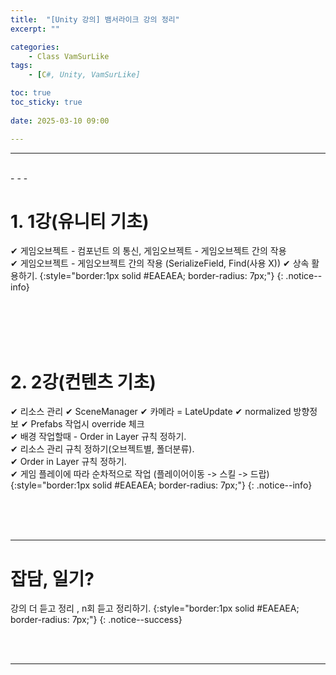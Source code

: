 ```yaml
---
title:  "[Unity 강의] 뱀서라이크 강의 정리"
excerpt: ""

categories:
    - Class VamSurLike
tags:
    - [C#, Unity, VamSurLike]

toc: true
toc_sticky: true
 
date: 2025-03-10 09:00

---
```

- - -


<br>
- - - 

# 1. 1강(유니티 기초)
✔ 게임오브젝트 - 컴포넌트 의 통신, 게임오브젝트 - 게임오브젝트 간의 작용  
✔ 게임오브젝트 - 게임오브젝트 간의 작용 (SerializeField, Find(사용 X)) 
✔ 상속 활용하기.
{:style="border:1px solid #EAEAEA; border-radius: 7px;"}
{: .notice--info}  

<br><br><br><br>

# 2. 2강(컨텐츠 기초)
✔ 리소스 관리
✔ SceneManager
✔ 카메라 = LateUpdate
✔ normalized 방향정보
✔ Prefabs 작업시 override 체크  
✔ 배경 작업할때 - Order in Layer 규칙 정하기.  
✔ 리소스 관리 규칙 정하기(오브젝트별, 폴더분류).  
✔ Order in Layer 규칙 정하기.  
✔ 게임 플레이에 따라 순차적으로 작업 (플레이어이동 -> 스킬 -> 드랍)  
{:style="border:1px solid #EAEAEA; border-radius: 7px;"}
{: .notice--info}  



<br><br><br>
- - - 

# 잡담, 일기?
강의 더 듣고 정리 , n회 듣고 정리하기.
{:style="border:1px solid #EAEAEA; border-radius: 7px;"}
{: .notice--success}  


<br><br>
- - -